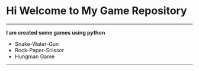 # Hi Welcome to My Game Repository
***

**I am created some games using python**
- Snake-Water-Gun
- Rock-Paper-Scissor
- Hungman Game
---






